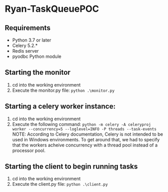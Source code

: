 # Ryan-TaskQueuePOC

## Requirements
- Python 3.7 or later
- Celery 5.2.*
- Redis server
- pyodbc Python module

## Starting the monitor
1. cd into the working environment
2. Execute the monitor.py file:
  `python .\monitor.py`

## Starting a celery worker instance:
1. cd into the working environment
2. Execute the following command:
  `python -m celery -A celeryproj worker --concurrency=5 --loglevel=INFO -P threads --task-events`
  NOTE: According to Celery documentation, Celery is not intended to be used in Windows environments. To get around that, we had to specify that the workers acheive concurrency with a thread pool instead of a processor pool.

## Starting the client to begin running tasks
1. cd into the working environment
2. Execute the client.py file:
  `python .\client.py`
